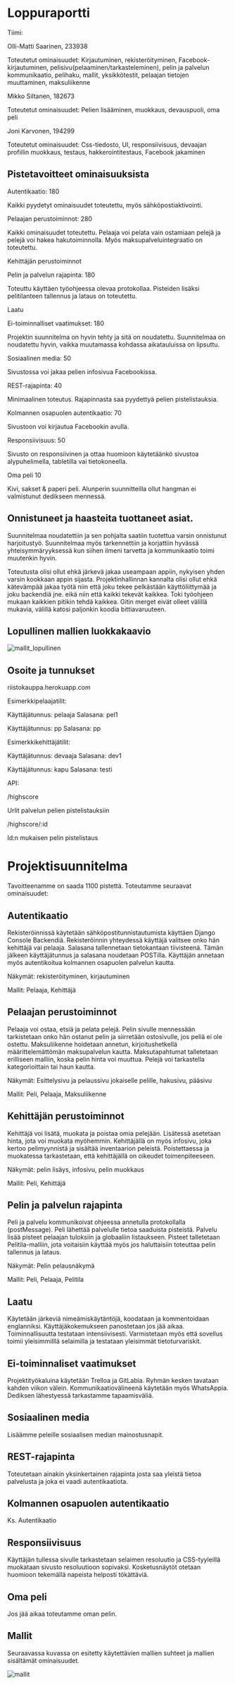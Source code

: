Loppuraportti
=============

Tiimi:

Olli-Matti Saarinen, 233938

Toteutetut ominaisuudet: Kirjautuminen, rekisteröityminen, Facebook-kirjautuminen,
pelisivu(pelaaminen/tarkasteleminen), pelin ja palvelun kommunikaatio, pelihaku, mallit, yksikkötestit,
pelaajan tietojen muuttaminen, maksuliikenne

Mikko Siltanen, 182673

Toteutetut ominaisuudet: Pelien lisääminen, muokkaus, devauspuoli, oma peli

Joni Karvonen, 194299

Toteutetut ominaisuudet: Css-tiedosto, UI, responsiivisuus, devaajan profiilin muokkaus, testaus, hakkerointitestaus, Facebook jakaminen

Pistetavoitteet ominaisuuksista
-------------------------------

Autentikaatio: 180

Kaikki pyydetyt ominaisuudet toteutettu, myös sähköpostiaktivointi.

Pelaajan perustoiminnot: 280

Kaikki ominaisuudet toteutettu. Pelaaja voi pelata vain ostamiaan pelejä ja pelejä voi
hakea hakutoiminnolla. Myös maksupalveluintegraatio on toteutettu.

Kehittäjän perustoiminnot

Pelin ja palvelun rajapinta: 180

Toteuttu käyttäen työohjeessa olevaa protokollaa. Pisteiden lisäksi pelitilanteen
tallennus ja lataus on toteutettu.

Laatu

Ei-toiminnalliset vaatimukset: 180

Projektin suunnitelma on hyvin tehty ja sitä on noudatettu. Suunnitelmaa on noudatettu hyvin, vaikka muutamassa kohdassa aikatauluissa on lipsuttu. 

Sosiaalinen media: 50

Sivustossa voi jakaa pelien infosivua Facebookissa. 

REST-rajapinta: 40

Minimaalinen toteutus. Rajapinnasta saa pyydettyä pelien pistelistauksia.

Kolmannen osapuolen autentikaatio: 70

Sivustoon voi kirjautua Facebookin avulla. 

Responsiivisuus: 50

Sivusto on responsiivinen ja ottaa huomioon käytetäänkö sivustoa alypuhelimella, tabletilla vai tietokoneella. 

Oma peli 10

Kivi, sakset & paperi peli. Alunperin suunnitteilla ollut hangman ei valmistunut dedikseen mennessä.

Onnistuneet ja haasteita tuottaneet asiat.
------------------------------------------
Suunnitelmaa noudatettiin ja sen pohjalta saatiin tuotettua varsin onnistunut harjoitustyö. Suunnitelmaa
myös tarkennettiin ja korjattiin hyvässä yhteisymmäryyksessä kun siihen ilmeni tarvetta ja kommunikaatio
toimi muutenkin hyvin.

Toteutusta olisi ollut ehkä järkevä jakaa useampaan appiin, nykyisen yhden varsin kookkaan appin sijasta.
Projektinhallinnan kannalta olisi ollut ehkä kätevämpää jakaa työtä niin että joku tekee pelkästään käyttöliittymää
ja joku backendiä jne. eikä niin että kaikki tekevät kaikkea. Toki työohjeen mukaan kaikkien pitikin tehdä
kaikkea. Gitin merget eivät olleet välillä mukavia, välillä katosi paljonkin koodia bittiavaruuteen.

Lopullinen mallien luokkakaavio
-------------------------------

![mallit_lopullinen](mallit_lopullinen.png)

Osoite ja tunnukset
-------------------

riistokauppa.herokuapp.com

Esimerkkipelaajatilit:

Käyttäjätunnus: pelaaja 
Salasana: pel1

Käyttäjätunnus: pp 
Salasana: pp

Esimerkkikehittäjätilit:

Käyttäjätunnus: devaaja 
Salasana: dev1

Käyttäjätunnus: kapu 
Salasana: testi

API:

/highscore

Urlit palvelun pelien pistelistauksiin

/highscore/:id

Id:n mukaisen pelin pistelistaus

Projektisuunnitelma
===================
Tavoitteenamme on saada 1100 pistettä.  Toteutamme seuraavat ominaisuudet:

Autentikaatio
-------------
Rekisteröinnissä käytetään sähköpostitunnistautumista käyttäen Django Console Backendiä.
Rekisteröinnin yhteydessä käyttäjä valitsee onko hän kehittäjä vai pelaaja. Salasana tallennetaan
tietokantaan tiivisteenä. Tämän jälkeen käyttäjätunnus ja salasana noudetaan POSTilla.
Käyttäjän annetaan myös autentikoitua kolmannen osapuolen palvelun kautta.

Näkymät: rekisteröityminen, kirjautuminen

Mallit: Pelaaja, Kehittäjä

Pelaajan perustoiminnot
-----------------------
Pelaaja voi ostaa, etsiä ja pelata pelejä. Pelin sivulle mennessään tarkistetaan
onko hän ostanut pelin ja siirretään ostosivulle, jos peliä ei ole ostettu.
Maksuliikenne hoidetaan annetun, kirjoitushetkellä määrittelemättömän maksupalvelun kautta.
Maksutapahtumat talletetaan erilliseen malliin, koska pelin hinta voi muuttua. Pelejä voi tarkastella kategorioittain tai haun kautta.

Näkymät: Esittelysivu ja pelaussivu jokaiselle pelille, hakusivu, pääsivu

Mallit: Peli, Pelaaja, Maksuliikenne

Kehittäjän perustoiminnot
-------------------------
Kehittäjä voi lisätä, muokata ja poistaa omia pelejään. Lisätessä asetetaan hinta,
jota voi muokata myöhemmin. Kehittäjällä on myös infosivu, joka kertoo pelimyynnistä
ja sisältää inventaarion peleistä. Poistettaessa ja muokatessa tarkastetaan, että kehittäjällä on oikeudet toimenpiteeseen.

Näkymät: pelin lisäys, infosivu, pelin muokkaus

Mallit: Peli, Kehittäjä

Pelin ja palvelun rajapinta
---------------------------
Peli ja palvelu kommunikoivat ohjeessa annetulla protokollalla (postMessage).
Peli lähettää palvelulle tietoa saaduista pisteistä. Palvelu lisää pisteet pelaajan tuloksiin ja globaaliin listaukseen.
Pisteet talletetaan Pelitila-malliin, jota voitaisiin käyttää myös jos haluttaisiin toteuttaa pelin tallennus ja lataus.

Näkymät: Pelin pelausnäkymä

Mallit: Peli, Pelaaja, Pelitila

Laatu
-----
Käytetään järkeviä nimeämiskäytäntöjä, koodataan ja kommentoidaan englanniksi.
Käyttäjäkokemukseen panostetaan jos jää aikaa. Toiminnallisuutta testataan intensiivisesti.
Varmistetaan myös että sovellus toimii yleisimmilllä selaimilla ja testataan yleisimmät tietoturvariskit.

Ei-toiminnaliset vaatimukset
----------------------------
Projektityökaluina käytetään Trelloa ja GitLabia. Ryhmän kesken tavataan kahden viikon välein.
Kommunikaatiovälineenä käytetään myös WhatsAppia. Dediksen lähestyessä tarkastamme tapaamisväliä.

Sosiaalinen media
-----------------
Lisäämme peleille sosiaalisen median mainostusnapit.

REST-rajapinta
--------------
Toteutetaan ainakin yksinkertainen rajapinta josta saa yleistä tietoa palvelusta ja joka ei vaadi autentikaatiota.

Kolmannen osapuolen autentikaatio
--------------------------------
Ks. Autentikaatio

Responsiivisuus
---------------
Käyttäjän tullessa sivulle tarkastetaan selaimen resoluutio ja CSS-tyyleillä muokataan sivusto resoluutioon sopivaksi.
Kosketusnäytöt otetaan huomioon tekemällä napeista helposti tökättäviä.

Oma peli
--------
Jos jää aikaa toteutamme oman pelin.

Mallit
------
Seuraavassa kuvassa on esitetty käytettävien mallien suhteet ja mallien sisältämät ominaisuudet.

![mallit](mallit.png)